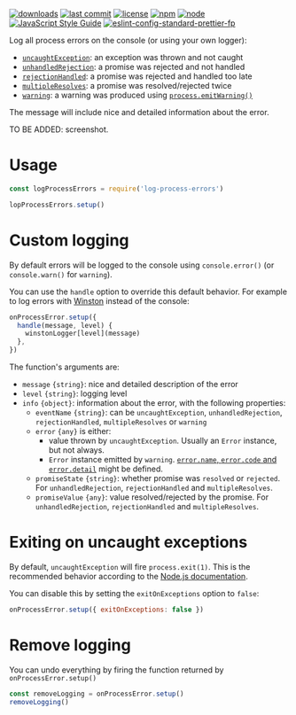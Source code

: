 [![downloads](https://img.shields.io/npm/dt/log-process-errors.svg?logo=npm)](https://www.npmjs.com/package/log-process-errors) [![last commit](https://img.shields.io/github/last-commit/autoserver-org/log-process-errors.svg?logo=github)](https://github.com/autoserver-org/log-process-errors/graphs/contributors) [![license](https://img.shields.io/github/license/autoserver-org/log-process-errors.svg?logo=github)](https://www.apache.org/licenses/LICENSE-2.0) [![npm](https://img.shields.io/npm/v/log-process-errors.svg?logo=npm)](https://www.npmjs.com/package/log-process-errors) [![node](https://img.shields.io/node/v/log-process-errors.svg?logo=node.js)](#) [![JavaScript Style Guide](https://img.shields.io/badge/code_style-standard-brightgreen.svg?logo=javascript)](https://standardjs.com) [![eslint-config-standard-prettier-fp](https://img.shields.io/badge/eslint-config--standard--prettier--fp-green.svg?logo=eslint)](https://github.com/autoserver-org/eslint-config-standard-prettier-fp)

Log all process errors on the console (or using your own logger):

- [`uncaughtException`](https://nodejs.org/api/process.html#process_event_uncaughtexception): an exception was thrown and not caught
- [`unhandledRejection`](https://nodejs.org/api/process.html#process_event_unhandledrejection): a promise was rejected and not handled
- [`rejectionHandled`](https://nodejs.org/api/process.html#process_event_rejectionhandled): a promise was rejected and handled too late
- [`multipleResolves`](https://nodejs.org/api/process.html#process_event_multipleresolves): a promise was resolved/rejected twice
- [`warning`](https://nodejs.org/api/process.html#process_event_warning): a warning was produced using [`process.emitWarning()`](https://nodejs.org/api/process.html#process_process_emitwarning_warning_options)

The message will include nice and detailed information about the error.

TO BE ADDED: screenshot.

# Usage

<!-- eslint-disable no-unused-vars, node/no-missing-require,
import/no-unresolved, unicorn/filename-case, strict -->

```js
const logProcessErrors = require('log-process-errors')

lopProcessErrors.setup()
```

# Custom logging

By default errors will be logged to the console using `console.error()`
(or `console.warn()` for `warning`).

You can use the `handle` option to override this default behavior. For example
to log errors with [Winston](https://github.com/winstonjs/winston) instead of
the console:

<!-- eslint-disable no-empty-function, no-unused-vars, node/no-missing-require,
import/no-unresolved, unicorn/filename-case, strict, no-undef -->

```js
onProcessError.setup({
  handle(message, level) {
    winstonLogger[level](message)
  },
})
```

The function's arguments are:

- `message` `{string}`: nice and detailed description of the error
- `level` `{string}`: logging level
- `info` `{object}`: information about the error, with the following properties:
  - `eventName` `{string}`: can be `uncaughtException`, `unhandledRejection`,
    `rejectionHandled`, `multipleResolves` or `warning`
  - `error` `{any}` is either:
    - value thrown by `uncaughtException`. Usually an `Error` instance, but not
      always.
    - `Error` instance emitted by `warning`.
      [`error.name`, `error.code` and `error.detail`](https://nodejs.org/api/process.html#process_event_warning)
      might be defined.
  - `promiseState` `{string}`: whether promise was `resolved` or `rejected`.
    For `unhandledRejection`, `rejectionHandled` and `multipleResolves`.
  - `promiseValue` `{any}`: value resolved/rejected by the promise.
    For `unhandledRejection`, `rejectionHandled` and `multipleResolves`.

# Exiting on uncaught exceptions

By default, `uncaughtException` will fire `process.exit(1)`. This is the recommended behavior according to the
[Node.js documentation](https://nodejs.org/api/process.html#process_warning_using_uncaughtexception_correctly).

You can disable this by setting the `exitOnExceptions` option to `false`:

<!-- eslint-disable no-empty-function, no-unused-vars, node/no-missing-require,
import/no-unresolved, unicorn/filename-case, strict, no-undef -->

```js
onProcessError.setup({ exitOnExceptions: false })
```

# Remove logging

You can undo everything by firing the function returned by
`onProcessError.setup()`

<!-- eslint-disable no-empty-function, no-unused-vars, node/no-missing-require,
import/no-unresolved, unicorn/filename-case, strict, no-undef -->

```js
const removeLogging = onProcessError.setup()
removeLogging()
```
